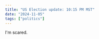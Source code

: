 ```yaml
---
title: "US Election update: 10:15 PM MST"
date: "2024-11-05"
tags: ["politics"]
---
```

I'm scared.
